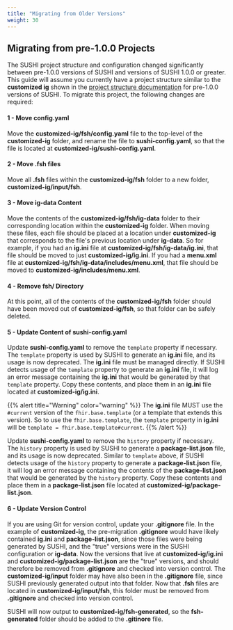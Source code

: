 ```yaml
---
title: "Migrating from Older Versions"
weight: 30
---
```


## Migrating from pre-1.0.0 Projects

The SUSHI project structure and configuration changed significantly between pre-1.0.0 versions of SUSHI and versions of SUSHI 1.0.0 or greater. This guide will assume you currently have a project structure similar to the **customized ig** shown in the [project structure documentation](/docs/sushi/project/#ig-projects) for pre-1.0.0 versions of SUSHI. To migrate this project, the following changes are required:

#### 1 - Move config.yaml
Move the **customized-ig/fsh/config.yaml** file to the top-level of the **customized-ig** folder, and rename the file to **sushi-config.yaml**, so that the file is located at **customized-ig/sushi-config.yaml**.
#### 2 - Move .fsh files
Move all **.fsh** files within the **customized-ig/fsh** folder to a new folder, **customized-ig/input/fsh**.
#### 3 - Move ig-data Content
Move the contents of the **customized-ig/fsh/ig-data** folder to their corresponding location within the **customized-ig** folder. When moving these files, each file should be placed at a location under **customized-ig** that corresponds to the file's previous location under **ig-data**. So for example, if you had an **ig.ini** file at **customized-ig/fsh/ig-data/ig.ini**, that file should be moved to just **customized-ig/ig.ini**. If you had a **menu.xml** file at **customized-ig/fsh/ig-data/includes/menu.xml**, that file should be moved to **customized-ig/includes/menu.xml**.
#### 4 - Remove fsh/ Directory
At this point, all of the contents of the **customized-ig/fsh** folder should have been moved out of **customized-ig/fsh**, so that folder can be safely deleted.
#### 5 - Update Content of sushi-config.yaml
Update **sushi-config.yaml** to remove the `template` property if necessary. The `template` property is used by SUSHI to generate an **ig.ini** file, and its usage is now deprecated. The **ig.ini** file must be managed directly. If SUSHI detects usage of the `template` property to generate an **ig.ini** file, it will log an error message containing the **ig.ini** that would be generated by that `template` property. Copy these contents, and place them in an **ig.ini** file located at **customized-ig/ig.ini**.

{{% alert title="Warning" color="warning" %}}
The **ig.ini** file MUST use the `#current` version of the `fhir.base.template` (or a template that extends this version). So to use the `fhir.base.template`, the `template` property in **ig.ini** will be `template = fhir.base.template#current`.
{{% /alert %}}

Update **sushi-config.yaml** to remove the `history` property if necessary. The `history` property is used by SUSHI to generate a **package-list.json** file, and its usage is now deprecated. Similar to `template` above, if SUSHI detects usage of the `history` property to generate a **package-list.json** file, it will log an error message containing the contents of the **package-list.json** that would be generated by the `history` property. Copy these contents and place them in a **package-list.json** file located at **customized-ig/package-list.json**.

#### 6 - Update Version Control
If you are using Git for version control, update your **.gitignore** file. In the example of **customized-ig**, the pre-migration **.gitignore** would have likely contained **ig.ini** and **package-list.json**, since those files were being generated by SUSHI, and the "true" versions were in the SUSHI configuration or **ig-data**. Now the versions that live at **customized-ig/ig.ini** and **customized-ig/package-list.json** are the "true" versions, and should therefore be removed from **.gitignore** and checked into version control. The **customized-ig/input** folder may have also been in the **.gitignore** file, since SUSHI previously generated output into that folder. Now that **.fsh** files are located in **customized-ig/input/fsh**, this folder must be removed from **.gitignore** and checked into version control.

SUSHI will now output to **customized-ig/fsh-generated**, so the **fsh-generated** folder should be added to the **.gitinore** file. 

